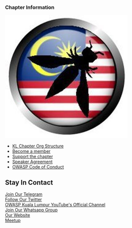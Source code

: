 ### Chapter Information

![OWASP Kuala Lumpur Chapter](owaspmy.jpeg
"OWASP Kuala Lumpur Chapter")

* [KL Chapter Org Structure](https://owasp.org/www-chapter-kuala-lumpur/#div-leadership)
* [Become a member](https://owasp.org/membership/)
* [Support the chapter](https://owasp.org/donate/)
* [Speaker Agreement](https://owasp.org/www-policy/legal/speaker-agreement)
* [OWASP Code of Conduct](https://owasp.org/www-policy/operational/code-of-conduct)

## Stay In Contact
[Join Our Telegram](https://t.me/joinchat/PHrO45cMnXqEKH2c)<br>
[Follow Our Twitter](http://twitter.com/owaspmy)<br>
[OWASP Kuala Lumpur YouTube's Official Channel](https://www.youtube.com/channel/)<br>
[Join Our Whatsapp Group](https://chat.whatsapp.com/invite/)<br>
[Our Website](http://www.OWASP.my)<br>
[Meetup](https://www.meetup.com/owasp-kuala-lumpur/)<br>
